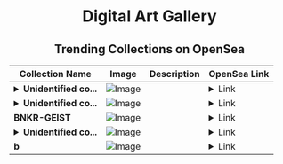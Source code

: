 <div align="center">

# Digital Art Gallery

## Trending Collections on OpenSea

| Collection Name                       | Image                                                                                     | Description                       | OpenSea Link                                                                                          |
|---------------------------------------|-------------------------------------------------------------------------------------------|-----------------------------------|--------------------------------------------------------------------------------------------------------|
| **<details><summary>Unidentified co...</summary>Unidentified contract e0b03bdc-4f7a-47b6-89a0-537891d47167</details>** | ![Image](https://i.seadn.io/s/raw/files/654b7e9c6f93abe8d20f6c1ead4af558.png?w=500&auto=format?w=200&auto=format) |  | <details><summary>Link</summary>[Unidentified contract e0b03bdc-4f7a-47b6-89a0-537891d47167](https://opensea.io/collection/unidentified-contract-e0b03bdc-4f7a-47b6-89a0-5378)</details> |
| **<details><summary>Unidentified co...</summary>Unidentified contract 4de2f65f-b53c-4aaa-a383-8e46eb07e4e6</details>** | ![Image](https://i.seadn.io/s/raw/files/654b7e9c6f93abe8d20f6c1ead4af558.png?w=500&auto=format?w=200&auto=format) |  | <details><summary>Link</summary>[Unidentified contract 4de2f65f-b53c-4aaa-a383-8e46eb07e4e6](https://opensea.io/collection/unidentified-contract-4de2f65f-b53c-4aaa-a383-8e46)</details> |
| **BNKR-GEIST** | ![Image](https://i.seadn.io/s/raw/files/ce8dcae9e7018e37c766fe04237bdcb1.png?w=500&auto=format?w=200&auto=format) |  | <details><summary>Link</summary>[BNKR-GEIST](https://opensea.io/collection/bnkr-geist)</details> |
| **<details><summary>Unidentified co...</summary>Unidentified contract 15c78c20-ae1b-4211-bd64-ea575f9fe27a</details>** | ![Image](https://i.seadn.io/s/raw/files/654b7e9c6f93abe8d20f6c1ead4af558.png?w=500&auto=format?w=200&auto=format) |  | <details><summary>Link</summary>[Unidentified contract 15c78c20-ae1b-4211-bd64-ea575f9fe27a](https://opensea.io/collection/unidentified-contract-15c78c20-ae1b-4211-bd64-ea57)</details> |
| **b** | ![Image](https://i.seadn.io/s/raw/files/fd31eb18db3d9f0943975f738cdcdeca.jpg?w=500&auto=format?w=200&auto=format) |  | <details><summary>Link</summary>[b](https://opensea.io/collection/b-19542)</details> |

</div>